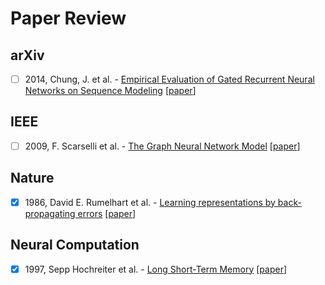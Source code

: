 # Paper Review

## arXiv
- [ ] 2014, Chung, J. et al. - [Empirical Evaluation of Gated Recurrent Neural Networks on Sequence Modeling]() [[paper](https://doi.org/10.48550/arXiv.1412.3555)]

## IEEE
- [ ] 2009, F. Scarselli et al. - [The Graph Neural Network Model]() [[paper](https://doi.org/10.1109/TNN.2008.2005605)]

## Nature
- [x] 1986, David E. Rumelhart et al. - [Learning representations by back-propagating errors](./nature/1986/learning-representations-by-back-propagating-errors.md) [[paper](https://doi.org/10.1038/323533a0)]

## Neural Computation
- [x] 1997, Sepp Hochreiter et al. - [Long Short-Term Memory]() [[paper](https://doi.org/10.1162/neco.1997.9.8.1735)]
